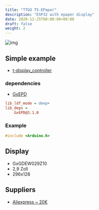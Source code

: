 ```yaml
---
title: "TTGO T5-EPaper"
description: "ESP32 with epaper display"
date: 2020-12-25T00:00:00+09:00
draft: false
weight: 2
---
```

![img](/images/ttgo_t5-epaper.png)

## Simple example
* [t-display_controller](https://github.com/ESP32Home/t-display_controller)

### dependencies
* [GxEPD](https://github.com/ZinggJM/GxEPD)

```ini
lib_ldf_mode = deep+
lib_deps =
    GxEPD@3.1.0
```
### Example
```c++
#include <Arduino.h>

```

## Display
* GxGDEW029Z10
* 2,9 Zoll
* 296x128

## Suppliers
* [Aliexpress ~ 20€](https://de.aliexpress.com/item/32854552241.html?spm=a2g0s.9042311.0.0.27424c4djfgWXd)

